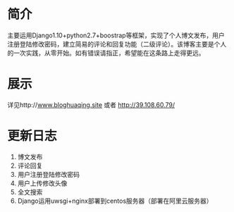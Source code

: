 # 简介
  主要运用Django1.10+python2.7+boostrap等框架，实现了个人博文发布，用户注册登陆修改密码，建立简易的评论和回复功能（二级评论）。该博客主要是个人的一次实践，从零开始。如有错误请指正，希望能在这条路上走得更远。
# 展示
详见http://www.bloghuaqing.site 或者 http://39.108.60.79/

# 更新日志
1. 博文发布
2. 评论回复
3. 用户注册登陆修改密码
4. 用户上传修改头像
5. 全文搜索
6. Django运用uwsgi+nginx部署到centos服务器（部署在阿里云服务器）

